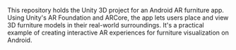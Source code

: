 This repository holds the Unity 3D project for an Android AR furniture app. Using Unity's AR Foundation and ARCore, the app lets users place and view 3D furniture models in their real-world surroundings. It's a practical example of creating interactive AR experiences for furniture visualization on Android.

